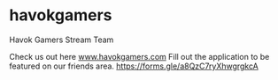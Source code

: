 # havokgamers
Havok Gamers Stream Team

Check us out here www.havokgamers.com 
Fill out the application to be featured on our friends area. https://forms.gle/a8QzC7ryXhwgrgkcA
